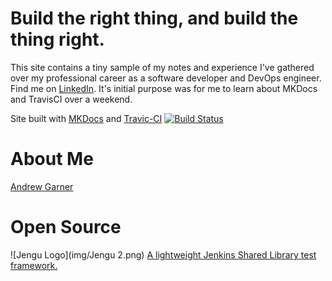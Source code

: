 <script type="text/javascript" src="https://platform.linkedin.com/badges/js/profile.js" async defer></script>

# Build the right thing, and build the thing right.

This site contains a tiny sample of my notes and experience I've gathered over my professional career as a software developer and DevOps engineer. Find me on [LinkedIn](https://www.linkedin.com/in/buildthethingright/). It's initial purpose was for me to learn about MKDocs and TravisCI over a weekend. 

Site built with [MKDocs](https://www.mkdocs.org/) and [Travic-CI](https://travis-ci.org/) [![Build Status](https://travis-ci.org/agarthetiger/mkdocs.svg?branch=master)](https://travis-ci.org/agarthetiger/mkdocs)

# About Me

<div class="LI-profile-badge"  data-version="v1" data-size="large" data-locale="en_US" data-type="horizontal" data-theme="light" data-vanity="buildthethingright"><a class="LI-simple-link" href='https://uk.linkedin.com/in/buildthethingright?trk=profile-badge'>Andrew Garner</a></div>

# Open Source

![Jengu Logo](img/Jengu 2.png) 
[A lightweight Jenkins Shared Library test framework.](https://github.com/agarthetiger/jengu)
